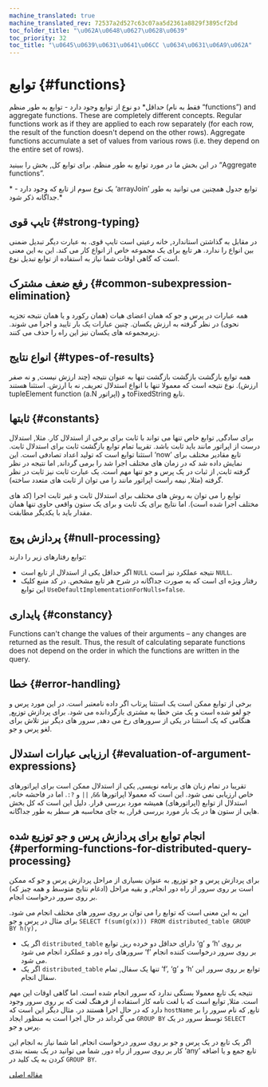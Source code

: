 ```yaml
---
machine_translated: true
machine_translated_rev: 72537a2d527c63c07aa5d2361a8829f3895cf2bd
toc_folder_title: "\u062A\u0648\u0627\u0628\u0639"
toc_priority: 32
toc_title: "\u0645\u0639\u0631\u0641\u06CC \u0634\u0631\u06A9\u062A"
---
```


# توابع {#functions}

حداقل\* دو نوع از توابع وجود دارد - توابع به طور منظم (فقط به نام “functions”) and aggregate functions. These are completely different concepts. Regular functions work as if they are applied to each row separately (for each row, the result of the function doesn't depend on the other rows). Aggregate functions accumulate a set of values from various rows (i.e. they depend on the entire set of rows).

در این بخش ما در مورد توابع به طور منظم. برای توابع کل, بخش را ببینید “Aggregate functions”.

\* - یک نوع سوم از تابع که وجود دارد ‘arrayJoin’ توابع جدول همچنین می توانید به طور جداگانه ذکر شود.\*

## تایپ قوی {#strong-typing}

در مقابل به گذاشتن استاندارد, خانه رعیتی است تایپ قوی. به عبارت دیگر تبدیل ضمنی بین انواع را ندارد. هر تابع برای یک مجموعه خاص از انواع کار می کند. این به این معنی است که گاهی اوقات شما نیاز به استفاده از توابع تبدیل نوع.

## رفع ضعف مشترک {#common-subexpression-elimination}

همه عبارات در پرس و جو که همان اعضای هیات (همان رکورد و یا همان نتیجه تجزیه نحوی) در نظر گرفته به ارزش یکسان. چنین عبارات یک بار تایید و اجرا می شوند. زیرمجموعه های یکسان نیز این راه را حذف می کنند.

## انواع نتایج {#types-of-results}

همه توابع بازگشت بازگشت بازگشت تنها به عنوان نتیجه (چند ارزش نیست, و نه صفر ارزش). نوع نتیجه است که معمولا تنها با انواع استدلال تعریف, نه با ارزش. استثنا هستند tupleElement function (a.N اپراتور) و toFixedString تابع.

## ثابتها {#constants}

برای سادگی, توابع خاص تنها می تواند با ثابت برای برخی از استدلال کار. مثلا, استدلال درست از اپراتور مانند باید ثابت باشد.
تقریبا تمام توابع بازگشت ثابت برای استدلال ثابت. استثنا توابع است که تولید اعداد تصادفی است.
این ‘now’ تابع مقادیر مختلف برای نمایش داده شد که در زمان های مختلف اجرا شد را برمی گرداند, اما نتیجه در نظر گرفته ثابت, از ثبات در یک پرس و جو تنها مهم است.
یک عبارت ثابت نیز ثابت در نظر گرفته (مثلا, نیمه راست اپراتور مانند را می توان از ثابت های متعدد ساخته).

توابع را می توان به روش های مختلف برای استدلال ثابت و غیر ثابت اجرا (کد های مختلف اجرا شده است). اما نتایج برای یک ثابت و برای یک ستون واقعی حاوی تنها همان مقدار باید با یکدیگر مطابقت.

## پردازش پوچ {#null-processing}

توابع رفتارهای زیر را دارند:

-   اگر حداقل یکی از استدلال از تابع است `NULL` نتیجه عملکرد نیز است `NULL`.
-   رفتار ویژه ای است که به صورت جداگانه در شرح هر تابع مشخص. در کد منبع کلیک این توابع `UseDefaultImplementationForNulls=false`.

## پایداری {#constancy}

Functions can't change the values of their arguments – any changes are returned as the result. Thus, the result of calculating separate functions does not depend on the order in which the functions are written in the query.

## خطا {#error-handling}

برخی از توابع ممکن است یک استثنا پرتاب اگر داده نامعتبر است. در این مورد پرس و جو لغو شده است و یک متن خطا به مشتری بازگردانده می شود. برای پردازش توزیع, هنگامی که یک استثنا در یکی از سرورهای رخ می دهد, سرور های دیگر نیز تلاش برای لغو پرس و جو.

## ارزیابی عبارات استدلال {#evaluation-of-argument-expressions}

تقریبا در تمام زبان های برنامه نویسی, یکی از استدلال ممکن است برای اپراتورهای خاص ارزیابی نمی شود. این است که معمولا اپراتورها `&&`, `||` و `?:`.
اما در فاحشه خانه, استدلال از توابع (اپراتورهای) همیشه مورد بررسی قرار. دلیل این است که کل بخش هایی از ستون ها در یک بار مورد بررسی قرار, به جای محاسبه هر سطر به طور جداگانه.

## انجام توابع برای پردازش پرس و جو توزیع شده {#performing-functions-for-distributed-query-processing}

برای پردازش پرس و جو توزیع, به عنوان بسیاری از مراحل پردازش پرس و جو که ممکن است بر روی سرور از راه دور انجام, و بقیه مراحل (ادغام نتایج متوسط و همه چیز که) بر روی سرور درخواست انجام.

این به این معنی است که توابع را می توان بر روی سرور های مختلف انجام می شود.
برای مثال در پرس و جو `SELECT f(sum(g(x))) FROM distributed_table GROUP BY h(y),`

-   اگر یک `distributed_table` دارای حداقل دو خرده ریز, توابع ‘g’ و ‘h’ بر روی سرورهای راه دور و عملکرد انجام می شود ‘f’ بر روی سرور درخواست کننده انجام می شود.
-   اگر یک `distributed_table` تنها یک سفال, تمام ‘f’, ‘g’ و ‘h’ توابع بر روی سرور این سفال انجام.

نتیجه یک تابع معمولا بستگی ندارد که سرور انجام شده است. اما گاهی اوقات این مهم است.
مثلا, توابع است که با لغت نامه کار استفاده از فرهنگ لغت که بر روی سرور وجود دارد که در حال اجرا هستند در.
مثال دیگر این است که `hostName` تابع, که نام سرور را بر می گرداند در حال اجرا است به منظور ایجاد `GROUP BY` توسط سرور در یک `SELECT` پرس و جو.

اگر یک تابع در یک پرس و جو بر روی سرور درخواست انجام, اما شما نیاز به انجام این کار بر روی سرور از راه دور, شما می توانید در یک بسته بندی ‘any’ تابع جمع و یا اضافه کردن به یک کلید در `GROUP BY`.

[مقاله اصلی](https://clickhouse.tech/docs/en/query_language/functions/) <!--hide-->
